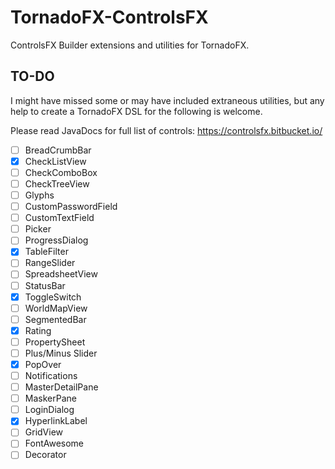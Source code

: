 # TornadoFX-ControlsFX

ControlsFX Builder extensions and utilities for TornadoFX.

## TO-DO 

I might have missed some or may have included extraneous utilities, but any help to create a TornadoFX DSL for the following is welcome. 

Please read JavaDocs for full list of controls:
https://controlsfx.bitbucket.io/


* [ ] BreadCrumbBar
* [X] CheckListView
* [ ] CheckComboBox
* [ ] CheckTreeView
* [ ] Glyphs
* [ ] CustomPasswordField
* [ ] CustomTextField
* [ ] Picker
* [ ] ProgressDialog
* [X] TableFilter
* [ ] RangeSlider
* [ ] SpreadsheetView
* [ ] StatusBar
* [X] ToggleSwitch
* [ ] WorldMapView
* [ ] SegmentedBar
* [X] Rating
* [ ] PropertySheet
* [ ] Plus/Minus Slider
* [X] PopOver
* [ ] Notifications
* [ ] MasterDetailPane
* [ ] MaskerPane
* [ ] LoginDialog
* [X] HyperlinkLabel
* [ ] GridView
* [ ] FontAwesome
* [ ] Decorator
